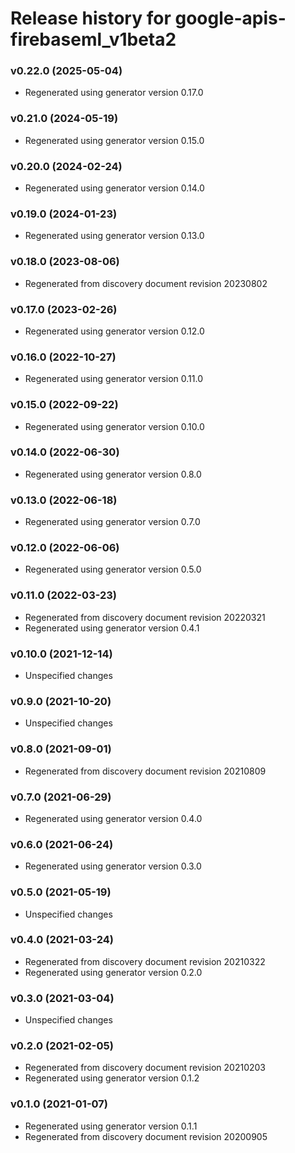 # Release history for google-apis-firebaseml_v1beta2

### v0.22.0 (2025-05-04)

* Regenerated using generator version 0.17.0

### v0.21.0 (2024-05-19)

* Regenerated using generator version 0.15.0

### v0.20.0 (2024-02-24)

* Regenerated using generator version 0.14.0

### v0.19.0 (2024-01-23)

* Regenerated using generator version 0.13.0

### v0.18.0 (2023-08-06)

* Regenerated from discovery document revision 20230802

### v0.17.0 (2023-02-26)

* Regenerated using generator version 0.12.0

### v0.16.0 (2022-10-27)

* Regenerated using generator version 0.11.0

### v0.15.0 (2022-09-22)

* Regenerated using generator version 0.10.0

### v0.14.0 (2022-06-30)

* Regenerated using generator version 0.8.0

### v0.13.0 (2022-06-18)

* Regenerated using generator version 0.7.0

### v0.12.0 (2022-06-06)

* Regenerated using generator version 0.5.0

### v0.11.0 (2022-03-23)

* Regenerated from discovery document revision 20220321
* Regenerated using generator version 0.4.1

### v0.10.0 (2021-12-14)

* Unspecified changes

### v0.9.0 (2021-10-20)

* Unspecified changes

### v0.8.0 (2021-09-01)

* Regenerated from discovery document revision 20210809

### v0.7.0 (2021-06-29)

* Regenerated using generator version 0.4.0

### v0.6.0 (2021-06-24)

* Regenerated using generator version 0.3.0

### v0.5.0 (2021-05-19)

* Unspecified changes

### v0.4.0 (2021-03-24)

* Regenerated from discovery document revision 20210322
* Regenerated using generator version 0.2.0

### v0.3.0 (2021-03-04)

* Unspecified changes

### v0.2.0 (2021-02-05)

* Regenerated from discovery document revision 20210203
* Regenerated using generator version 0.1.2

### v0.1.0 (2021-01-07)

* Regenerated using generator version 0.1.1
* Regenerated from discovery document revision 20200905

